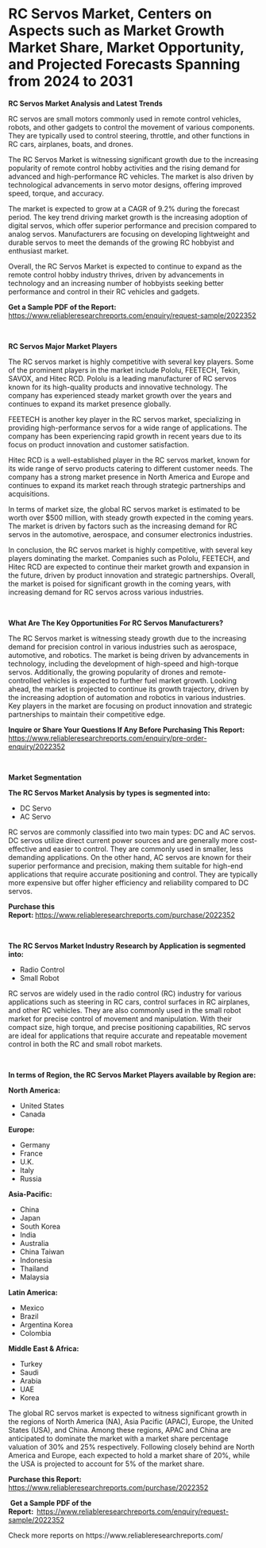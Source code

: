 <p><h1>RC Servos Market, Centers on Aspects such as Market Growth Market Share, Market Opportunity, and Projected Forecasts Spanning from 2024 to 2031</h1></p><p><strong>RC Servos Market Analysis and Latest Trends</strong></p>
<p><p>RC servos are small motors commonly used in remote control vehicles, robots, and other gadgets to control the movement of various components. They are typically used to control steering, throttle, and other functions in RC cars, airplanes, boats, and drones. </p><p>The RC Servos Market is witnessing significant growth due to the increasing popularity of remote control hobby activities and the rising demand for advanced and high-performance RC vehicles. The market is also driven by technological advancements in servo motor designs, offering improved speed, torque, and accuracy.</p><p>The market is expected to grow at a CAGR of 9.2% during the forecast period. The key trend driving market growth is the increasing adoption of digital servos, which offer superior performance and precision compared to analog servos. Manufacturers are focusing on developing lightweight and durable servos to meet the demands of the growing RC hobbyist and enthusiast market.</p><p>Overall, the RC Servos Market is expected to continue to expand as the remote control hobby industry thrives, driven by advancements in technology and an increasing number of hobbyists seeking better performance and control in their RC vehicles and gadgets.</p></p>
<p><strong>Get a Sample PDF of the Report:&nbsp;</strong> <a href="https://www.reliableresearchreports.com/enquiry/request-sample/2022352">https://www.reliableresearchreports.com/enquiry/request-sample/2022352</a></p>
<p>&nbsp;</p>
<p><strong>RC Servos Major Market Players</strong></p>
<p><p>The RC servos market is highly competitive with several key players. Some of the prominent players in the market include Pololu, FEETECH, Tekin, SAVOX, and Hitec RCD. Pololu is a leading manufacturer of RC servos known for its high-quality products and innovative technology. The company has experienced steady market growth over the years and continues to expand its market presence globally.</p><p>FEETECH is another key player in the RC servos market, specializing in providing high-performance servos for a wide range of applications. The company has been experiencing rapid growth in recent years due to its focus on product innovation and customer satisfaction.</p><p>Hitec RCD is a well-established player in the RC servos market, known for its wide range of servo products catering to different customer needs. The company has a strong market presence in North America and Europe and continues to expand its market reach through strategic partnerships and acquisitions.</p><p>In terms of market size, the global RC servos market is estimated to be worth over $500 million, with steady growth expected in the coming years. The market is driven by factors such as the increasing demand for RC servos in the automotive, aerospace, and consumer electronics industries.</p><p>In conclusion, the RC servos market is highly competitive, with several key players dominating the market. Companies such as Pololu, FEETECH, and Hitec RCD are expected to continue their market growth and expansion in the future, driven by product innovation and strategic partnerships. Overall, the market is poised for significant growth in the coming years, with increasing demand for RC servos across various industries.</p></p>
<p>&nbsp;</p>
<p><strong>What Are The Key Opportunities For RC Servos Manufacturers?</strong></p>
<p><p>The RC Servos market is witnessing steady growth due to the increasing demand for precision control in various industries such as aerospace, automotive, and robotics. The market is being driven by advancements in technology, including the development of high-speed and high-torque servos. Additionally, the growing popularity of drones and remote-controlled vehicles is expected to further fuel market growth. Looking ahead, the market is projected to continue its growth trajectory, driven by the increasing adoption of automation and robotics in various industries. Key players in the market are focusing on product innovation and strategic partnerships to maintain their competitive edge.</p></p>
<p><strong>Inquire or Share Your Questions If Any Before Purchasing This Report:</strong> <a href="https://www.reliableresearchreports.com/enquiry/pre-order-enquiry/2022352">https://www.reliableresearchreports.com/enquiry/pre-order-enquiry/2022352</a></p>
<p>&nbsp;</p>
<p><strong>Market Segmentation</strong></p>
<p><strong>The RC Servos Market Analysis by types is segmented into:</strong></p>
<p><ul><li>DC Servo</li><li>AC Servo</li></ul></p>
<p><p>RC servos are commonly classified into two main types: DC and AC servos. DC servos utilize direct current power sources and are generally more cost-effective and easier to control. They are commonly used in smaller, less demanding applications. On the other hand, AC servos are known for their superior performance and precision, making them suitable for high-end applications that require accurate positioning and control. They are typically more expensive but offer higher efficiency and reliability compared to DC servos.</p></p>
<p><strong>Purchase this Report:&nbsp;</strong><a href="https://www.reliableresearchreports.com/purchase/2022352">https://www.reliableresearchreports.com/purchase/2022352</a></p>
<p>&nbsp;</p>
<p><strong>The RC Servos Market Industry Research by Application is segmented into:</strong></p>
<p><ul><li>Radio Control</li><li>Small Robot</li></ul></p>
<p><p>RC servos are widely used in the radio control (RC) industry for various applications such as steering in RC cars, control surfaces in RC airplanes, and other RC vehicles. They are also commonly used in the small robot market for precise control of movement and manipulation. With their compact size, high torque, and precise positioning capabilities, RC servos are ideal for applications that require accurate and repeatable movement control in both the RC and small robot markets.</p></p>
<p>&nbsp;</p>
<p><strong>In terms of Region, the RC Servos Market Players available by Region are:</strong></p>
<p>
    <p> <strong> North America: </strong>
        <ul>
            <li>United States</li>
            <li>Canada</li>
        </ul>
        </p> 
    <p> <strong> Europe: </strong>
        <ul>
            <li>Germany</li>
            <li>France</li>
            <li>U.K.</li>
            <li>Italy</li>
            <li>Russia</li>
        </ul>
        </p> 
    <p> <strong> Asia-Pacific: </strong>
        <ul>
            <li>China</li>
            <li>Japan</li>
            <li>South Korea</li>
            <li>India</li>
            <li>Australia</li>
            <li>China Taiwan</li>
            <li>Indonesia</li>
            <li>Thailand</li>
            <li>Malaysia</li>
        </ul>
        </p> 
    <p> <strong> Latin America: </strong>
        <ul>
            <li>Mexico</li>
            <li>Brazil</li>
            <li>Argentina Korea</li>
            <li>Colombia</li>
        </ul>
        </p> 
    <p> <strong> Middle East & Africa: </strong>
        <ul>
            <li>Turkey</li>
            <li>Saudi</li>
            <li>Arabia</li>
            <li>UAE</li>
            <li>Korea</li>
        </ul>
    </p>
    </p>
<p><p>The global RC servos market is expected to witness significant growth in the regions of North America (NA), Asia Pacific (APAC), Europe, the United States (USA), and China. Among these regions, APAC and China are anticipated to dominate the market with a market share percentage valuation of 30% and 25% respectively. Following closely behind are North America and Europe, each expected to hold a market share of 20%, while the USA is projected to account for 5% of the market share.</p></p>
<p><strong>Purchase this Report: </strong><a href="https://www.reliableresearchreports.com/purchase/2022352">https://www.reliableresearchreports.com/purchase/2022352</a></p>
<p>&nbsp;<strong>Get a Sample PDF of the Report:&nbsp;&nbsp;</strong><a href="https://www.reliableresearchreports.com/enquiry/request-sample/2022352">https://www.reliableresearchreports.com/enquiry/request-sample/2022352</a></p>
<p><strong></strong></p>
<p>Check more reports on https://www.reliableresearchreports.com/</p>